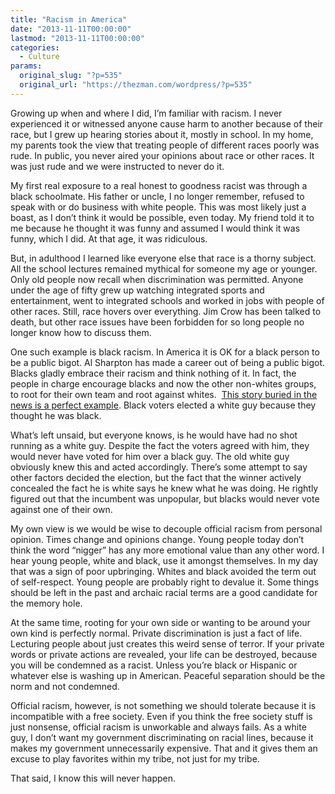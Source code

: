 ```yaml
---
title: "Racism in America"
date: "2013-11-11T00:00:00"
lastmod: "2013-11-11T00:00:00"
categories:
  - Culture
params:
  original_slug: "?p=535"
  original_url: "https://thezman.com/wordpress/?p=535"
---
```


Growing up when and where I did, I’m familiar with racism. I never
experienced it or witnessed anyone cause harm to another because of
their race, but I grew up hearing stories about it, mostly in school. In
my home, my parents took the view that treating people of different
races poorly was rude. In public, you never aired your opinions about
race or other races. It was just rude and we were instructed to never do
it.

My first real exposure to a real honest to goodness racist was through a
black schoolmate. His father or uncle, I no longer remember, refused to
speak with or do business with white people. This was most likely just a
boast, as I don’t think it would be possible, even today. My friend told
it to me because he thought it was funny and assumed I would think it
was funny, which I did. At that age, it was ridiculous.

But, in adulthood I learned like everyone else that race is a thorny
subject. All the school lectures remained mythical for someone my age or
younger. Only old people now recall when discrimination was permitted.
Anyone under the age of fifty grew up watching integrated sports and
entertainment, went to integrated schools and worked in jobs with people
of other races. Still, race hovers over everything. Jim Crow has been
talked to death, but other race issues have been forbidden for so long
people no longer know how to discuss them.

One such example is black racism. In America it is OK for a black person
to be a public bigot. Al Sharpton has made a career out of being a
public bigot. Blacks gladly embrace their racism and think nothing of
it. In fact, the people in charge encourage blacks and now the other
non-whites groups, to root for their own team and root against whites.
 [This story buried in the news is a perfect
example](http://www.dailymail.co.uk/news/article-2495932/Texan-wins-election-misleading-voters-believing-black-using-flyers-showing-African-Americans-supporting-neighbor-Dave-Wilson.html).
Black voters elected a white guy because they thought he was black.

What’s left unsaid, but everyone knows, is he would have had no shot
running as a white guy. Despite the fact the voters agreed with him,
they would never have voted for him over a black guy. The old white guy
obviously knew this and acted accordingly. There’s some attempt to say
other factors decided the election, but the fact that the winner
actively concealed the fact he is white says he knew what he was doing.
He rightly figured out that the incumbent was unpopular, but blacks
would never vote against one of their own.

My own view is we would be wise to decouple official racism from
personal opinion. Times change and opinions change. Young people today
don’t think the word “nigger” has any more emotional value than any
other word. I hear young people, white and black, use it amongst
themselves. In my day that was a sign of poor upbringing. Whites and
black avoided the term out of self-respect. Young people are probably
right to devalue it. Some things should be left in the past and archaic
racial terms are a good candidate for the memory hole.

At the same time, rooting for your own side or wanting to be around your
own kind is perfectly normal. Private discrimination is just a fact of
life. Lecturing people about just creates this weird sense of terror. If
your private words or private actions are revealed, your life can be
destroyed, because you will be condemned as a racist. Unless you’re
black or Hispanic or whatever else is washing up in American. Peaceful
separation should be the norm and not condemned.

Official racism, however, is not something we should tolerate because it
is incompatible with a free society. Even if you think the free society
stuff is just nonsense, official racism is unworkable and always fails.
As a white guy, I don’t want my government discriminating on racial
lines, because it makes my government unnecessarily expensive. That and
it gives them an excuse to play favorites within my tribe, not just for
my tribe.

That said, I know this will never happen.
